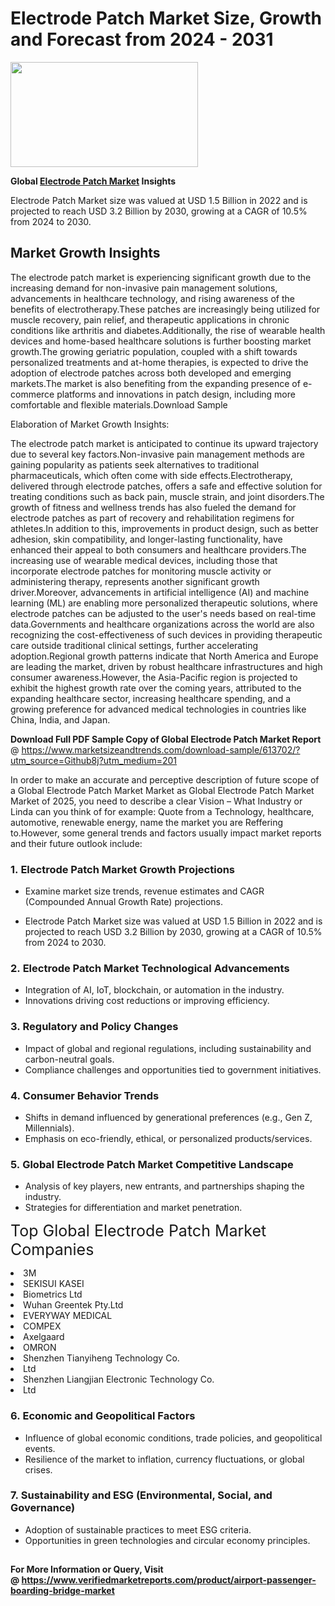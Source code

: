 <H1>Electrode Patch Market Size, Growth and Forecast from 2024 - 2031</H1><img class="aligncenter size-medium wp-image-584254" src="https://thirdeyenews.in/wp-content/uploads/2024/09/Global-Market-Research-300x168.jpeg" alt="" width="300" height="168" /><p><strong>Global&nbsp;<a href="https://www.marketsizeandtrends.com/download-sample/613702/?utm_source=Github8j?utm_medium=201">Electrode Patch Market</a> Insights</strong></p><p>Electrode Patch Market size was valued at USD 1.5 Billion in 2022 and is projected to reach USD 3.2 Billion by 2030, growing at a CAGR of 10.5% from 2024 to 2030.</p><p><h2>Market Growth Insights</h2> <p>The electrode patch market is experiencing significant growth due to the increasing demand for non-invasive pain management solutions, advancements in healthcare technology, and rising awareness of the benefits of electrotherapy.These patches are increasingly being utilized for muscle recovery, pain relief, and therapeutic applications in chronic conditions like arthritis and diabetes.Additionally, the rise of wearable health devices and home-based healthcare solutions is further boosting market growth.The growing geriatric population, coupled with a shift towards personalized treatments and at-home therapies, is expected to drive the adoption of electrode patches across both developed and emerging markets.The market is also benefiting from the expanding presence of e-commerce platforms and innovations in patch design, including more comfortable and flexible materials.Download Sample</p> <p>Elaboration of Market Growth Insights:</p> <p>The electrode patch market is anticipated to continue its upward trajectory due to several key factors.Non-invasive pain management methods are gaining popularity as patients seek alternatives to traditional pharmaceuticals, which often come with side effects.Electrotherapy, delivered through electrode patches, offers a safe and effective solution for treating conditions such as back pain, muscle strain, and joint disorders.The growth of fitness and wellness trends has also fueled the demand for electrode patches as part of recovery and rehabilitation regimens for athletes.In addition to this, improvements in product design, such as better adhesion, skin compatibility, and longer-lasting functionality, have enhanced their appeal to both consumers and healthcare providers.The increasing use of wearable medical devices, including those that incorporate electrode patches for monitoring muscle activity or administering therapy, represents another significant growth driver.Moreover, advancements in artificial intelligence (AI) and machine learning (ML) are enabling more personalized therapeutic solutions, where electrode patches can be adjusted to the user's needs based on real-time data.Governments and healthcare organizations across the world are also recognizing the cost-effectiveness of such devices in providing therapeutic care outside traditional clinical settings, further accelerating adoption.Regional growth patterns indicate that North America and Europe are leading the market, driven by robust healthcare infrastructures and high consumer awareness.However, the Asia-Pacific region is projected to exhibit the highest growth rate over the coming years, attributed to the expanding healthcare sector, increasing healthcare spending, and a growing preference for advanced medical technologies in countries like China, India, and Japan.</p><p><span class=""><strong>Download Full PDF Sample Copy of Global Electrode Patch Market Report</strong> @ <a href="https://www.marketsizeandtrends.com/download-sample/613702/?utm_source=Github8j?utm_medium=201" target="_blank">https://www.marketsizeandtrends.com/download-sample/613702/?utm_source=Github8j?utm_medium=201</a></span></p><p>In order to make an accurate and perceptive description of future scope of a Global&nbsp;Electrode Patch Market Market as Global&nbsp;Electrode Patch Market Market of 2025, you need to describe a clear Vision &ndash; What Industry or Linda can you think of for example: Quote from a Technology, healthcare, automotive, renewable energy, name the market you are Reffering to.However, some general trends and factors usually impact market reports and their future outlook include:</p><h3>1.&nbsp;<strong>Electrode Patch Market Growth Projections</strong></h3><ul><li>Examine market size trends, revenue estimates and CAGR (Compounded Annual Growth Rate) projections.</li><li><p>Electrode Patch Market size was valued at USD 1.5 Billion in 2022 and is projected to reach USD 3.2 Billion by 2030, growing at a CAGR of 10.5% from 2024 to 2030.</p></li></ul><h3>2.&nbsp;<strong>Electrode Patch Market Technological Advancements</strong></h3><ul><li>Integration of AI, IoT, blockchain, or automation in the industry.</li><li>Innovations driving cost reductions or improving efficiency.</li></ul><h3>3.&nbsp;<strong>Regulatory and Policy Changes</strong></h3><ul><li>Impact of global and regional regulations, including sustainability and carbon-neutral goals.</li><li>Compliance challenges and opportunities tied to government initiatives.</li></ul><h3>4.&nbsp;<strong>Consumer Behavior Trends</strong></h3><ul><li>Shifts in demand influenced by generational preferences (e.g., Gen Z, Millennials).</li><li>Emphasis on eco-friendly, ethical, or personalized products/services.</li></ul><h3>5.&nbsp;<strong>Global Electrode Patch Market Competitive Landscape</strong></h3><ul><li>Analysis of key players, new entrants, and partnerships shaping the industry.</li><li>Strategies for differentiation and market penetration.</li></ul><p data-pm-slice="1 1 []"><span style="color: inherit; font-family: inherit; font-size: 25px;">Top Global Electrode Patch Market Companies</span></p><div class="" data-test-id=""><p><li>3M</li><li> SEKISUI KASEI</li><li> Biometrics Ltd</li><li> Wuhan Greentek Pty.Ltd</li><li> EVERYWAY MEDICAL</li><li> COMPEX</li><li> Axelgaard</li><li> OMRON</li><li> Shenzhen Tianyiheng Technology Co.</li><li> Ltd</li><li> Shenzhen Liangjian Electronic Technology Co.</li><li> Ltd</li></p></div><h3>6.&nbsp;<strong>Economic and Geopolitical Factors</strong></h3><ul><li>Influence of global economic conditions, trade policies, and geopolitical events.</li><li>Resilience of the market to inflation, currency fluctuations, or global crises.</li></ul><h3>7.&nbsp;<strong>Sustainability and ESG (Environmental, Social, and Governance)</strong></h3><ul><li>Adoption of sustainable practices to meet ESG criteria.</li><li>Opportunities in green technologies and circular economy principles.</li></ul><h2><strong style="font-size: 14px;">For More Information or Query, Visit @&nbsp;</strong><a style="background-color: #ffffff; font-size: 14px;" href="https://www.marketsizeandtrends.com/report/electrode-patch-market/" target="_blank">https://www.verifiedmarketreports.com/product/airport-passenger-boarding-bridge-market</a></h2>